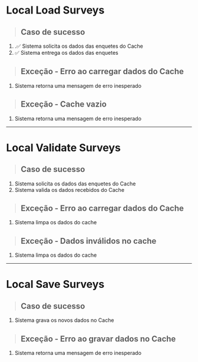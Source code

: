 # Local Load Surveys

> ## Caso de sucesso
1. .✅ Sistema solicita os dados das enquetes do Cache
2.  ✅ Sistema entrega os dados das enquetes

> ## Exceção - Erro ao carregar dados do Cache
1.  Sistema retorna uma mensagem de erro inesperado

> ## Exceção - Cache vazio
1.  Sistema retorna uma mensagem de erro inesperado

---

# Local Validate Surveys

> ## Caso de sucesso
1.  Sistema solicita os dados das enquetes do Cache
2.  Sistema valida os dados recebidos do Cache

> ## Exceção - Erro ao carregar dados do Cache
1.  Sistema limpa os dados do cache

> ## Exceção - Dados inválidos no cache
1.  Sistema limpa os dados do cache

---

# Local Save Surveys

> ## Caso de sucesso
1.  Sistema grava os novos dados no Cache

> ## Exceção - Erro ao gravar dados no Cache
1.  Sistema retorna uma mensagem de erro inesperado